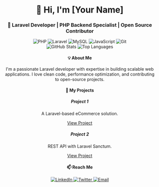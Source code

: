 <div align="center">
  <h1>👋 Hi, I'm <strong>[Your Name]</strong></h1>
  <h3>🚀 Laravel Developer | PHP Backend Specialist | Open Source Contributor</h3>
  
  <!-- Badges (shields.io) -->
  <div class="badges my-3">
    <img src="https://img.shields.io/badge/PHP-777BB4?style=for-the-badge&logo=php&logoColor=white" alt="PHP">
    <img src="https://img.shields.io/badge/Laravel-FF2D20?style=for-the-badge&logo=laravel&logoColor=white" alt="Laravel">
    <img src="https://img.shields.io/badge/MySQL-4479A1?style=for-the-badge&logo=mysql&logoColor=white" alt="MySQL">
    <img src="https://img.shields.io/badge/JavaScript-F7DF1E?style=for-the-badge&logo=javascript&logoColor=black" alt="JavaScript">
    <img src="https://img.shields.io/badge/Git-F05032?style=for-the-badge&logo=git&logoColor=white" alt="Git">
  </div>

  <!-- GitHub Stats -->
  <div class="stats my-4">
    <img src="https://github-readme-stats.vercel.app/api?username=YOUR_USERNAME&show_icons=true&theme=radical" alt="GitHub Stats" style="max-width: 100%;">
    <img src="https://github-readme-stats.vercel.app/api/top-langs/?username=YOUR_USERNAME&layout=compact&theme=radical" alt="Top Languages" style="max-width: 100%;">
  </div>

  <!-- About Me -->
  <div class="about-me p-3 bg-light rounded" style="max-width: 600px; margin: 0 auto;">
    <h4>💡 About Me</h4>
    <p>
      I'm a passionate Laravel developer with expertise in building scalable web applications. 
      I love clean code, performance optimization, and contributing to open-source projects.
    </p>
  </div>

  <!-- Projects -->
  <div class="projects mt-4">
    <h4>🌟 My Projects</h4>
    <div class="row justify-content-center">
      <div class="col-md-4 mb-3">
        <div class="card h-100">
          <div class="card-body">
            <h5 class="card-title">Project 1</h5>
            <p class="card-text">A Laravel-based eCommerce solution.</p>
            <a href="#" class="btn btn-sm btn-primary">View Project</a>
          </div>
        </div>
      </div>
      <div class="col-md-4 mb-3">
        <div class="card h-100">
          <div class="card-body">
            <h5 class="card-title">Project 2</h5>
            <p class="card-text">REST API with Laravel Sanctum.</p>
            <a href="#" class="btn btn-sm btn-primary">View Project</a>
          </div>
        </div>
      </div>
    </div>
  </div>

  <!-- Contact -->
  <div class="contact mt-4">
    <h4>📫 Reach Me</h4>
    <a href="https://linkedin.com/in/yourprofile" target="_blank">
      <img src="https://img.shields.io/badge/LinkedIn-0A66C2?style=for-the-badge&logo=linkedin&logoColor=white" alt="LinkedIn">
    </a>
    <a href="https://twitter.com/yourhandle" target="_blank">
      <img src="https://img.shields.io/badge/Twitter-1DA1F2?style=for-the-badge&logo=twitter&logoColor=white" alt="Twitter">
    </a>
    <a href="mailto:you@example.com">
      <img src="https://img.shields.io/badge/Email-D14836?style=for-the-badge&logo=gmail&logoColor=white" alt="Email">
    </a>
  </div>
</div>

<!-- Bootstrap JS (GitHub won't execute this, but it's here for reference) -->
<script src="https://cdn.jsdelivr.net/npm/bootstrap@5.1.3/dist/js/bootstrap.bundle.min.js"></script>
